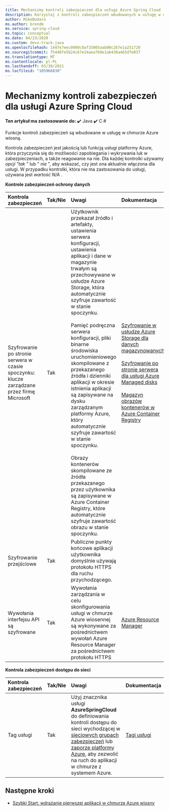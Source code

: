 ```yaml
---
title: Mechanizmy kontroli zabezpieczeń dla usługi Azure Spring Cloud
description: Korzystaj z kontroli zabezpieczeń wbudowanych w usługę w chmurze Azure wiosną.
author: MikeDodaro
ms.author: brendm
ms.service: spring-cloud
ms.topic: conceptual
ms.date: 04/23/2020
ms.custom: devx-track-java
ms.openlocfilehash: 1447e7eec9909c8af33005aab00c267e1a251720
ms.sourcegitcommit: f5448fe5b24c67e24aea769e1ab438a465dfe037
ms.translationtype: MT
ms.contentlocale: pl-PL
ms.lasthandoff: 03/30/2021
ms.locfileid: "105966830"
---
```

# <a name="security-controls-for-azure-spring-cloud-service"></a>Mechanizmy kontroli zabezpieczeń dla usługi Azure Spring Cloud

**Ten artykuł ma zastosowanie do:** ✔️ Java ✔️ C #

Funkcje kontroli zabezpieczeń są wbudowane w usługę w chmurze Azure wiosną.

Kontrola zabezpieczeń jest jakością lub funkcją usługi platformy Azure, która przyczynia się do możliwości zapobiegania i wykrywania luk w zabezpieczeniach, a także reagowanie na nie.  Dla każdej kontrolki używamy *opcji "tak* " lub " *nie* ", aby wskazać, czy jest ona aktualnie włączona dla usługi.  W przypadku kontrolki, która nie ma zastosowania do usługi, używana jest *wartość N/A* . 

**Kontrole zabezpieczeń ochrony danych**

| Kontrola zabezpieczeń | Tak/Nie | Uwagi | Dokumentacja |
|:-------------|:-------|:-------------------------------|:----------------------|
| Szyfrowanie po stronie serwera w czasie spoczynku: klucze zarządzane przez firmę Microsoft | Tak | Użytkownik przekazał źródło i artefakty, ustawienia serwera konfiguracji, ustawienia aplikacji i dane w magazynie trwałym są przechowywane w usłudze Azure Storage, która automatycznie szyfruje zawartość w stanie spoczynku.<br><br>Pamięć podręczna serwera konfiguracji, pliki binarne środowiska uruchomieniowego skompilowane z przekazanego źródła i dzienniki aplikacji w okresie istnienia aplikacji są zapisywane na dysku zarządzanym platformy Azure, który automatycznie szyfruje zawartość w stanie spoczynku.<br><br>Obrazy kontenerów skompilowane ze źródła przekazanego przez użytkownika są zapisywane w Azure Container Registry, które automatycznie szyfruje zawartość obrazu w stanie spoczynku. | [Szyfrowanie w usłudze Azure Storage dla danych magazynowanych](../storage/common/storage-service-encryption.md)<br><br>[Szyfrowanie po stronie serwera dla usługi Azure Managed disks](../virtual-machines/disk-encryption.md)<br><br>[Magazyn obrazów kontenerów w Azure Container Registry](../container-registry/container-registry-storage.md) |
| Szyfrowanie przejściowe | Tak | Publiczne punkty końcowe aplikacji użytkownika domyślnie używają protokołu HTTPS dla ruchu przychodzącego. |  |
| Wywołania interfejsu API są szyfrowane | Tak | Wywołania zarządzania w celu skonfigurowania usługi w chmurze Azure wiosennej są wykonywane za pośrednictwem wywołań Azure Resource Manager za pośrednictwem protokołu HTTPS | [Azure Resource Manager](../azure-resource-manager/index.yml) |

**Kontrola zabezpieczeń dostępu do sieci**

| Kontrola zabezpieczeń | Tak/Nie | Uwagi | Dokumentacja |
|:-------------|:-------|:-------------------------------|:----------------------|
| Tag usługi | Tak | Użyj znacznika usługi **AzureSpringCloud** do definiowania kontroli dostępu do sieci wychodzącej w [sieciowych grupach zabezpieczeń](../virtual-network/network-security-groups-overview.md#security-rules) lub [zaporze platformy Azure](../firewall/service-tags.md), aby zezwolić na ruch do aplikacji w chmurze z systemem Azure. | [Tagi usługi](../virtual-network/service-tags-overview.md) |

## <a name="next-steps"></a>Następne kroki

* [Szybki Start: wdrażanie pierwszej aplikacji w chmurze Azure wiosny](spring-cloud-quickstart.md)
